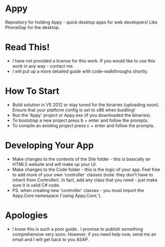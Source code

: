 Appy
====================

Repository for holding Appy - quick desktop apps for web developers! Like PhoneGap for the desktop.

# Read This!

* I have not provided a license for this work. If you would like to use this work in any way - contact me.
* I will put up a more detailed guide with code-walkthroughs shortly.

# How To Start

* Build solution in VS 2012 or stay tuned for the binaries (uploading soon). Ensure that your platform config is set to x86 when buidling!
* Run the 'Appy' project or Appy.exe (if you downloaded the binaries).
* To bootstrap a new project press b + enter and follow the prompts.
* To compile an existing project press c + enter and follow the prompts.

# Developing Your App

* Make changes to the contents of the Site folder - this is basically an HTML5 website and will make up your UI.
* Make changes to the Code folder - this is the logic of your app. Feel free to add more of your own 'controller' classes (note: they don't have to inherit from Controller). In fact, add any class that you need - just make sure it is valid C# code.
* PS. when creating new 'controller' classes - you must import the Appy.Core namespace ('using Appy.Core;').

# Apologies

* I know this is such a poor guide.. I promise to publish something comprehensive very soon. However, if you need help now, send me an email and I will get back to you ASAP. 
